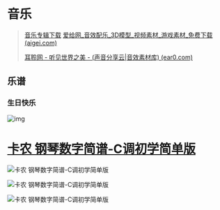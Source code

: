# 音乐

> [音乐专辑下载](https://downloads.khinsider.com/)
> [爱给网_音效配乐_3D模型_视频素材_游戏素材_免费下载 (aigei.com)](https://www.aigei.com/)
>
> [耳聆网 - 听见世界之美 - (声音分享云|音效素材库) (ear0.com)](https://www.ear0.com/)

## 乐谱

### 生日快乐

![img](https://iknow-pic.cdn.bcebos.com/f3d3572c11dfa9ecad95962a6fd0f703918fc150?x-bce-process%3Dimage%2Fresize%2Cm_lfit%2Cw_600%2Ch_800%2Climit_1%2Fquality%2Cq_85%2Fformat%2Cf_jpg)

# [卡农 钢琴数字简谱-C调初学简单版](https://www.xueqinji.com/2035.html)

![卡农 钢琴数字简谱-C调初学简单版](https://www.xueqinji.com/wp-content/uploads/2021/04/01j-666x1024.jpg)

![卡农 钢琴数字简谱-C调初学简单版](https://www.xueqinji.com/wp-content/uploads/2021/04/02j-666x1024.jpg)

![卡农 钢琴数字简谱-C调初学简单版](https://www.xueqinji.com/wp-content/uploads/2021/04/03j-666x1024.jpg)
